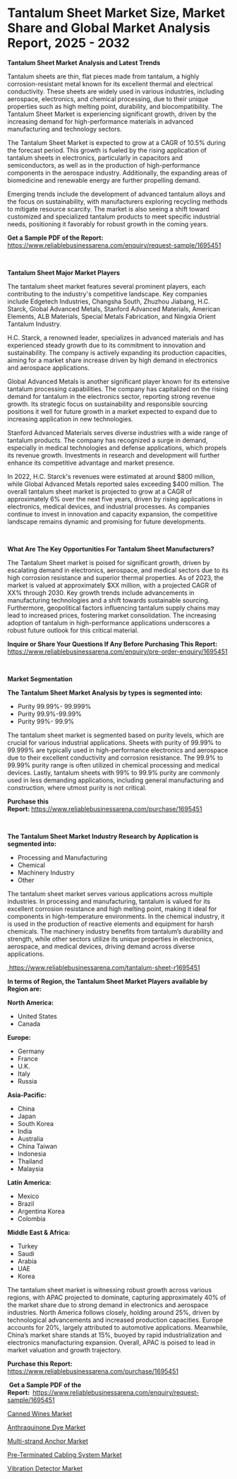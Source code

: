 <p><h1>Tantalum Sheet Market Size, Market Share and Global Market Analysis Report, 2025 - 2032</h1></p><p><strong>Tantalum Sheet Market Analysis and Latest Trends</strong></p>
<p><p>Tantalum sheets are thin, flat pieces made from tantalum, a highly corrosion-resistant metal known for its excellent thermal and electrical conductivity. These sheets are widely used in various industries, including aerospace, electronics, and chemical processing, due to their unique properties such as high melting point, durability, and biocompatibility. The Tantalum Sheet Market is experiencing significant growth, driven by the increasing demand for high-performance materials in advanced manufacturing and technology sectors.</p><p>The Tantalum Sheet Market is expected to grow at a CAGR of 10.5% during the forecast period. This growth is fueled by the rising application of tantalum sheets in electronics, particularly in capacitors and semiconductors, as well as in the production of high-performance components in the aerospace industry. Additionally, the expanding areas of biomedicine and renewable energy are further propelling demand.</p><p>Emerging trends include the development of advanced tantalum alloys and the focus on sustainability, with manufacturers exploring recycling methods to mitigate resource scarcity. The market is also seeing a shift toward customized and specialized tantalum products to meet specific industrial needs, positioning it favorably for robust growth in the coming years.</p></p>
<p><strong>Get a Sample PDF of the Report:&nbsp;</strong> <a href="https://www.reliablebusinessarena.com/enquiry/request-sample/1695451?utm_campaign=1841&utm_medium=2&utm_source=Github&utm_content=ia&utm_term=27032025&utm_id=tantalum-sheet">https://www.reliablebusinessarena.com/enquiry/request-sample/1695451</a></p>
<p>&nbsp;</p>
<p><strong>Tantalum Sheet Major Market Players</strong></p>
<p><p>The tantalum sheet market features several prominent players, each contributing to the industry's competitive landscape. Key companies include Edgetech Industries, Changsha South, Zhuzhou Jiabang, H.C. Starck, Global Advanced Metals, Stanford Advanced Materials, American Elements, ALB Materials, Special Metals Fabrication, and Ningxia Orient Tantalum Industry. </p><p>H.C. Starck, a renowned leader, specializes in advanced materials and has experienced steady growth due to its commitment to innovation and sustainability. The company is actively expanding its production capacities, aiming for a market share increase driven by high demand in electronics and aerospace applications.</p><p>Global Advanced Metals is another significant player known for its extensive tantalum processing capabilities. The company has capitalized on the rising demand for tantalum in the electronics sector, reporting strong revenue growth. Its strategic focus on sustainability and responsible sourcing positions it well for future growth in a market expected to expand due to increasing application in new technologies.</p><p>Stanford Advanced Materials serves diverse industries with a wide range of tantalum products. The company has recognized a surge in demand, especially in medical technologies and defense applications, which propels its revenue growth. Investments in research and development will further enhance its competitive advantage and market presence.</p><p>In 2022, H.C. Starck's revenues were estimated at around $800 million, while Global Advanced Metals reported sales exceeding $400 million. The overall tantalum sheet market is projected to grow at a CAGR of approximately 6% over the next five years, driven by rising applications in electronics, medical devices, and industrial processes. As companies continue to invest in innovation and capacity expansion, the competitive landscape remains dynamic and promising for future developments.</p></p>
<p>&nbsp;</p>
<p><strong>What Are The Key Opportunities For Tantalum Sheet Manufacturers?</strong></p>
<p><p>The Tantalum Sheet market is poised for significant growth, driven by escalating demand in electronics, aerospace, and medical sectors due to its high corrosion resistance and superior thermal properties. As of 2023, the market is valued at approximately $XX million, with a projected CAGR of XX% through 2030. Key growth trends include advancements in manufacturing technologies and a shift towards sustainable sourcing. Furthermore, geopolitical factors influencing tantalum supply chains may lead to increased prices, fostering market consolidation. The increasing adoption of tantalum in high-performance applications underscores a robust future outlook for this critical material.</p></p>
<p><strong>Inquire or Share Your Questions If Any Before Purchasing This Report:</strong> <a href="https://www.reliablebusinessarena.com/enquiry/pre-order-enquiry/1695451?utm_campaign=1841&utm_medium=2&utm_source=Github&utm_content=ia&utm_term=27032025&utm_id=tantalum-sheet">https://www.reliablebusinessarena.com/enquiry/pre-order-enquiry/1695451</a></p>
<p>&nbsp;</p>
<p><strong>Market Segmentation</strong></p>
<p><strong>The Tantalum Sheet Market Analysis by types is segmented into:</strong></p>
<p><ul><li>Purity 99.99%- 99.999%</li><li>Purity 99.9%-99.99%</li><li>Purity 99%- 99.9%</li></ul></p>
<p><p>The tantalum sheet market is segmented based on purity levels, which are crucial for various industrial applications. Sheets with purity of 99.99% to 99.999% are typically used in high-performance electronics and aerospace due to their excellent conductivity and corrosion resistance. The 99.9% to 99.99% purity range is often utilized in chemical processing and medical devices. Lastly, tantalum sheets with 99% to 99.9% purity are commonly used in less demanding applications, including general manufacturing and construction, where utmost purity is not critical.</p></p>
<p><strong>Purchase this Report:&nbsp;</strong><a href="https://www.reliablebusinessarena.com/purchase/1695451?utm_campaign=1841&utm_medium=2&utm_source=Github&utm_content=ia&utm_term=27032025&utm_id=tantalum-sheet">https://www.reliablebusinessarena.com/purchase/1695451</a></p>
<p>&nbsp;</p>
<p><strong>The Tantalum Sheet Market Industry Research by Application is segmented into:</strong></p>
<p><ul><li>Processing and Manufacturing</li><li>Chemical</li><li>Machinery Industry</li><li>Other</li></ul></p>
<p><p>The tantalum sheet market serves various applications across multiple industries. In processing and manufacturing, tantalum is valued for its excellent corrosion resistance and high melting point, making it ideal for components in high-temperature environments. In the chemical industry, it is used in the production of reactive elements and equipment for harsh chemicals. The machinery industry benefits from tantalum’s durability and strength, while other sectors utilize its unique properties in electronics, aerospace, and medical devices, driving demand across diverse applications.</p></p>
<p><a href="https://www.reliablebusinessarena.com/tantalum-sheet-r1695451?utm_campaign=1841&utm_medium=2&utm_source=Github&utm_content=ia&utm_term=27032025&utm_id=tantalum-sheet">&nbsp;https://www.reliablebusinessarena.com/tantalum-sheet-r1695451</a></p>
<p><strong>In terms of Region, the Tantalum Sheet Market Players available by Region are:</strong></p>
<p>
    <p> <strong> North America: </strong>
        <ul>
            <li>United States</li>
            <li>Canada</li>
        </ul>
        </p> 
    <p> <strong> Europe: </strong>
        <ul>
            <li>Germany</li>
            <li>France</li>
            <li>U.K.</li>
            <li>Italy</li>
            <li>Russia</li>
        </ul>
        </p> 
    <p> <strong> Asia-Pacific: </strong>
        <ul>
            <li>China</li>
            <li>Japan</li>
            <li>South Korea</li>
            <li>India</li>
            <li>Australia</li>
            <li>China Taiwan</li>
            <li>Indonesia</li>
            <li>Thailand</li>
            <li>Malaysia</li>
        </ul>
        </p> 
    <p> <strong> Latin America: </strong>
        <ul>
            <li>Mexico</li>
            <li>Brazil</li>
            <li>Argentina Korea</li>
            <li>Colombia</li>
        </ul>
        </p> 
    <p> <strong> Middle East & Africa: </strong>
        <ul>
            <li>Turkey</li>
            <li>Saudi</li>
            <li>Arabia</li>
            <li>UAE</li>
            <li>Korea</li>
        </ul>
    </p>
    </p>
<p><p>The tantalum sheet market is witnessing robust growth across various regions, with APAC projected to dominate, capturing approximately 40% of the market share due to strong demand in electronics and aerospace industries. North America follows closely, holding around 25%, driven by technological advancements and increased production capacities. Europe accounts for 20%, largely attributed to automotive applications. Meanwhile, China’s market share stands at 15%, buoyed by rapid industrialization and electronics manufacturing expansion. Overall, APAC is poised to lead in market valuation and growth trajectory.</p></p>
<p><strong>Purchase this Report: </strong><a href="https://www.reliablebusinessarena.com/purchase/1695451?utm_campaign=1841&utm_medium=2&utm_source=Github&utm_content=ia&utm_term=27032025&utm_id=tantalum-sheet">https://www.reliablebusinessarena.com/purchase/1695451</a></p>
<p>&nbsp;<strong>Get a Sample PDF of the Report:&nbsp;&nbsp;</strong><a href="https://www.reliablebusinessarena.com/enquiry/request-sample/1695451?utm_campaign=1841&utm_medium=2&utm_source=Github&utm_content=ia&utm_term=27032025&utm_id=tantalum-sheet">https://www.reliablebusinessarena.com/enquiry/request-sample/1695451</a></p>
<p><strong></strong></p>
<p><p><a href="https://github.com/wycheelwayeu/Market-Research-Report-List-1/blob/main/canned-wines-market.md?utm_campaign=1841&utm_medium=2&utm_source=Github&utm_content=ia&utm_term=27032025&utm_id=tantalum-sheet">Canned Wines Market</a></p><p><a href="https://github.com/rueffmuoloqw/Market-Research-Report-List-1/blob/main/anthraquinone-dye-market.md?utm_campaign=1841&utm_medium=2&utm_source=Github&utm_content=ia&utm_term=27032025&utm_id=tantalum-sheet">Anthraquinone Dye Market</a></p><p><a href="https://github.com/pezezlarue7h/Market-Research-Report-List-1/blob/main/multi-strand-anchor-market.md?utm_campaign=1841&utm_medium=2&utm_source=Github&utm_content=ia&utm_term=27032025&utm_id=tantalum-sheet">Multi-strand Anchor Market</a></p><p><a href="https://github.com/auriashetzxj/Market-Research-Report-List-1/blob/main/pre-terminated-cabling-system-market.md?utm_campaign=1841&utm_medium=2&utm_source=Github&utm_content=ia&utm_term=27032025&utm_id=tantalum-sheet">Pre-Terminated Cabling System Market</a></p><p><a href="https://github.com/lazloklitz2e/Market-Research-Report-List-1/blob/main/vibration-detector-market.md?utm_campaign=1841&utm_medium=2&utm_source=Github&utm_content=ia&utm_term=27032025&utm_id=tantalum-sheet">Vibration Detector Market</a></p></p>